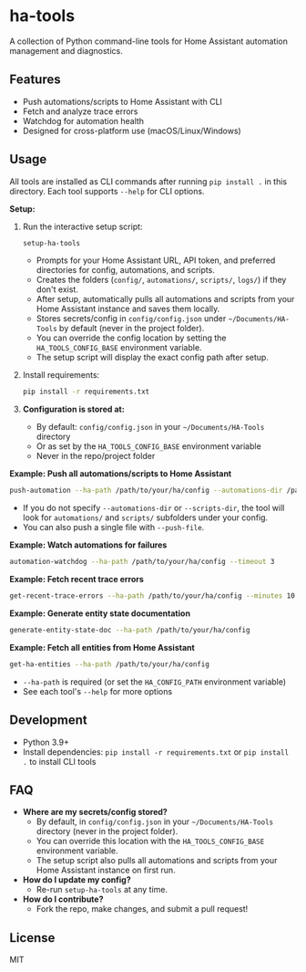 # ha-tools

A collection of Python command-line tools for Home Assistant automation management and diagnostics.

## Features
- Push automations/scripts to Home Assistant with CLI
- Fetch and analyze trace errors
- Watchdog for automation health
- Designed for cross-platform use (macOS/Linux/Windows)

## Usage


All tools are installed as CLI commands after running `pip install .` in this directory. Each tool supports `--help` for CLI options.


**Setup:**

1. Run the interactive setup script:
   ```sh
   setup-ha-tools
   ```
   - Prompts for your Home Assistant URL, API token, and preferred directories for config, automations, and scripts.
   - Creates the folders (`config/`, `automations/`, `scripts/`, `logs/`) if they don't exist.
   - After setup, automatically pulls all automations and scripts from your Home Assistant instance and saves them locally.
   - Stores secrets/config in `config/config.json` under `~/Documents/HA-Tools` by default (never in the project folder).
   - You can override the config location by setting the `HA_TOOLS_CONFIG_BASE` environment variable.
   - The setup script will display the exact config path after setup.

2. Install requirements:
   ```sh
   pip install -r requirements.txt
   ```

3. **Configuration is stored at:**
   - By default: `config/config.json` in your `~/Documents/HA-Tools` directory
   - Or as set by the `HA_TOOLS_CONFIG_BASE` environment variable
   - Never in the repo/project folder

**Example: Push all automations/scripts to Home Assistant**


```sh
push-automation --ha-path /path/to/your/ha/config --automations-dir /path/to/your/automations --scripts-dir /path/to/your/scripts
```

- If you do not specify `--automations-dir` or `--scripts-dir`, the tool will look for `automations/` and `scripts/` subfolders under your config.
- You can also push a single file with `--push-file`.

**Example: Watch automations for failures**


```sh
automation-watchdog --ha-path /path/to/your/ha/config --timeout 3
```

**Example: Fetch recent trace errors**


```sh
get-recent-trace-errors --ha-path /path/to/your/ha/config --minutes 10
```

**Example: Generate entity state documentation**


```sh
generate-entity-state-doc --ha-path /path/to/your/ha/config
```

**Example: Fetch all entities from Home Assistant**


```sh
get-ha-entities --ha-path /path/to/your/ha/config
```

- `--ha-path` is required (or set the `HA_CONFIG_PATH` environment variable)
- See each tool's `--help` for more options

## Development
- Python 3.9+
- Install dependencies: `pip install -r requirements.txt` or `pip install .` to install CLI tools

## FAQ
- **Where are my secrets/config stored?**
  - By default, in `config/config.json` in your `~/Documents/HA-Tools` directory (never in the project folder).
  - You can override this location with the `HA_TOOLS_CONFIG_BASE` environment variable.
  - The setup script also pulls all automations and scripts from your Home Assistant instance on first run.
- **How do I update my config?**
  - Re-run `setup-ha-tools` at any time.
- **How do I contribute?**
  - Fork the repo, make changes, and submit a pull request!

## License
MIT
